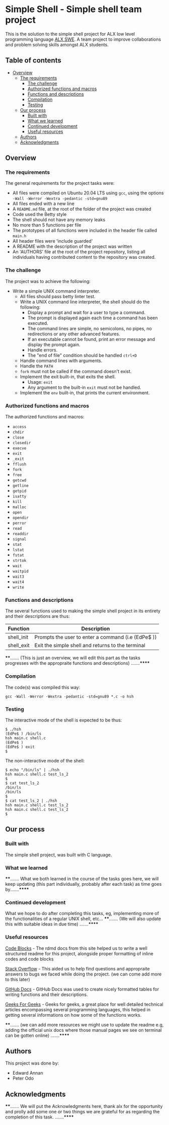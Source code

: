 # Simple Shell - Simple shell team project

This is the solution to the simple shell project for ALX low level programming language [ALX SWE](https://alxafrica.com). A team project to improve collaborations and problem solving skills amongst ALX students.

## Table of contents

- [Overview](#overview)
  - [The requirements](#the-requirements)
    - [The challenge](#the-challenge)
    - [Authorized functions and macros](#authorized-functions-and-macros)
    - [Functions and descriptions](#functions-and-descriptions)
    - [Compilation](#compilation)
    - [Testing](#testing)
  - [Our process](#our-process)
    - [Built with](#built-with)
    - [What we learned](#what-we-learned)
    - [Continued development](#continued-development)
    - [Useful resources](#useful-resources)
  - [Authors](#authors)
  - [Acknowledgments](#acknowledgments)

## Overview

### The requirements

The general requirements for the project tasks were:

- All files were compiled on Ubuntu 20.04 LTS using `gcc`, using the options `-Wall -Werror -Wextra -pedantic -std=gnu89`
- All files ended with a new line
- A `README.md` file, at the root of the folder of the project was created
- Code used the Betty style
- The shell should not have any memory leaks
- No more than 5 functions per file
- The prototypes of all functions were included in the header file called `main.h`
- All header files were 'include guarded'
- A README with the description of the project was written
- An 'AUTHORS' file at the root of the project repository, listing all individuals having contributed content to the repository was created.

### The challenge

The project was to achieve the following:

- Write a simple UNIX command interpreter.
  - All files should pass betty linter test.
  - Write a UNIX command line interpreter, the shell should do the following:
    - Display a prompt and wait for a user to type a command.
    - The prompt is displayed again each time a command has been executed.
    - The command lines are simple, no semicolons, no pipes, no redirections or any other advanced features.
    - If an executable cannot be found, print an error message and display the prompt again.
    - Handle errors.
    - The "end of file" condition should be handled `ctrl+D`
  - Handle command lines with arguments.
  - Handle the `PATH`
  - `fork` must not be called if the command doesn't exist.
  - Implement the exit built-in, that exits the shell.
    - Usage: `exit`
    - Any argument to the built-in `exit` must not be handled.
  - Implement the `env` built-in, that prints the current environment.

### Authorized functions and macros

The authorized functions and macros:

- `access`
- `chdir`
- `close`
- `closedir`
- `execve`
- `exit`
- `_exit`
- `fflush`
- `fork`
- `free`
- `getcwd`
- `getline`
- `getpid`
- `isatty`
- `kill`
- `malloc`
- `open`
- `opendir`
- `perror`
- `read`
- `readdir`
- `signal`
- `stat`
- `lstat`
- `fstat`
- `strtok`
- `wait`
- `waitpid`
- `wait3`
- `wait4`
- `write`

### Functions and descriptions

The several functions used to making the simple shell project in its entirety and their descriptions are thus:

| Function   | Description                                        |
| ---------- | -------------------------------------------------- |
| shell_init | Prompts the user to enter a command (i.e (EdPe$ )) |
| shell_exit | Exit the simple shell and returns to the terminal  |

**\*\***....... (This is just an overview, we will edit this part as the tasks progresses with the appropraite functions and descriptions) .......**\*\*\*\***

### Compilation

The code(s) was compiled this way:

```
gcc -Wall -Werror -Wextra -pedantic -std=gnu89 *.c -o hsh
```

### Testing

The interactive mode of the shell is expected to be thus:

```
$ ./hsh
(EdPe$ ) /bin/ls
hsh main.c shell.c
(EdPe$ )
(EdPe$ ) exit
$
```

The non-interactive mode of the shell:

```
$ echo "/bin/ls" | ./hsh
hsh main.c shell.c test_ls_2
$
$ cat test_ls_2
/bin/ls
/bin/ls
$
$ cat test_ls_2 | ./hsh
hsh main.c shell.c test_ls_2
hsh main.c shell.c test_ls_2
$
```

## Our process

### Built with

The simple shell project, was built with C language.

### What we learned

**\*\***....... What we both learned in the course of the tasks goes here, we will keep updating (this part individually, probably after each task) as time goes by.......**\*\*\*\***

### Continued development

What we hope to do after completing this tasks, eg, implementing more of the functionalities of a regular UNIX shell, etc...
**\*\***....... (We will also update this with suitable ideas in due time) .......**\*\*\*\***

### Useful resources

[Code Blocks](https://docs.readme.com/rdmd) - The rdmd docs from this site helped us to write a well structured readme for this project, alongside proper formatting of inline codes and code blocks

[Stack Overflow](https://stackoverflow.com/) - This aided us to help find questions and appropraite answers to bugs we faced while doing the project. (we can come add more to this later)

[GitHub Docs](https://docs.github.com/en/get-started/) - GitHub Docs was used to create nicely formatted tables for writing functions and their descriptions.

[Geeks For Geeks](https://geeksforgeeks.org) - Geeks for geeks, a great place for well detailed technical articles encompassing several programming languages, this helped in getting several informations on how some of the functions works.

**\*\***....... (we can add more resources we might use to update the readme e.g, adding the official unix docs where those manual pages we see on terminal can be gotten online) .......**\*\*\*\***

## Authors

This project was done by:

- Edward Annan
- Peter Odo

## Acknowledgments

**\*\***....... We will put the Acknowledgments here, thank alx for the opportunity and prolly add some one or two things we are grateful for as regarding the completion of this task. .......**\*\*\*\***

